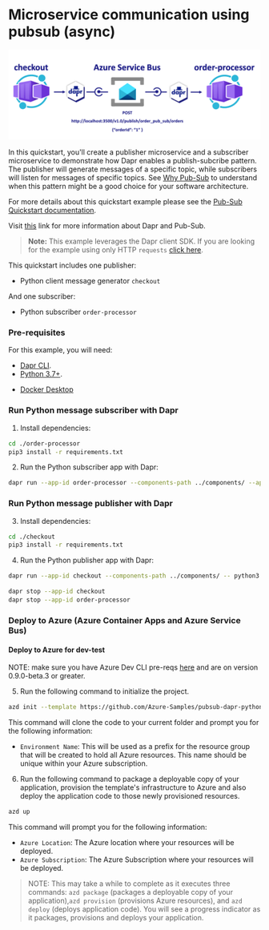 <!--
---
page_type: sample
languages:
- azdeveloper
- python
- bicep
products:
- azure
- azure-container-apps
- azure-service-bus
urlFragment: pubsub-dapr-python-servicebus
name: Microservice communication using pubsub (async)(Python)
description: Create a publisher microservice and a subscriber microservice with Python to demonstrate how Dapr enables a publish-subcribe pattern. The publisher will generate messages of a specific topic, while subscribers will listen for messages of specific topics. 
---
-->
<!-- YAML front-matter schema: https://review.learn.microsoft.com/en-us/help/contribute/samples/process/onboarding?branch=main#supported-metadata-fields-for-readmemd -->

# Microservice communication using pubsub (async)

![](images/pubsub-diagram.png)

In this quickstart, you'll create a publisher microservice and a subscriber microservice to demonstrate how Dapr enables a publish-subcribe pattern. The publisher will generate messages of a specific topic, while subscribers will listen for messages of specific topics. See [Why Pub-Sub](#why-pub-sub) to understand when this pattern might be a good choice for your software architecture.

For more details about this quickstart example please see the [Pub-Sub Quickstart documentation](https://docs.dapr.io/getting-started/quickstarts/pubsub-quickstart/).

Visit [this](https://docs.dapr.io/developing-applications/building-blocks/pubsub/) link for more information about Dapr and Pub-Sub.

> **Note:** This example leverages the Dapr client SDK.  If you are looking for the example using only HTTP `requests` [click here](../http).

This quickstart includes one publisher:

- Python client message generator `checkout` 

And one subscriber: 
 
- Python subscriber `order-processor`

### Pre-requisites

For this example, you will need:

- [Dapr CLI](https://docs.dapr.io/getting-started).
- [Python 3.7+](https://www.python.org/downloads/).
<!-- IGNORE_LINKS --> 
- [Docker Desktop](https://www.docker.com/products/docker-desktop)
<!-- END_IGNORE -->

### Run Python message subscriber with Dapr

1. Install dependencies: 

<!-- STEP
name: Install python dependencies
-->

```bash
cd ./order-processor
pip3 install -r requirements.txt 
```

<!-- END_STEP -->

2. Run the Python subscriber app with Dapr: 

<!-- STEP
name: Run python subscriber
expected_stdout_lines:
  - '== APP == Subscriber received : 4'
  - "Exited App successfully"
expected_stderr_lines:
output_match_mode: substring
working_dir: ./order-processor
background: true
sleep: 10
-->

```bash
dapr run --app-id order-processor --components-path ../components/ --app-port 5001 -- python3 app.py
```

<!-- END_STEP -->

### Run Python message publisher with Dapr

3. Install dependencies: 

<!-- STEP
name: Install python dependencies
-->

```bash
cd ./checkout
pip3 install -r requirements.txt 
```
<!-- END_STEP -->

4. Run the Python publisher app with Dapr: 

<!-- STEP
name: Run python publisher
expected_stdout_lines:
  - '== APP == INFO:root:Published data: {"orderId": 1}'
  - '== APP == INFO:root:Published data: {"orderId": 2}'
  - "Exited App successfully"
expected_stderr_lines:
output_match_mode: substring
working_dir: ./checkout
background: true
sleep: 10
-->

```bash
dapr run --app-id checkout --components-path ../components/ -- python3 app.py
```

<!-- END_STEP -->

```bash
dapr stop --app-id checkout
dapr stop --app-id order-processor
```

### Deploy to Azure (Azure Container Apps and Azure Service Bus)

#### Deploy to Azure for dev-test

NOTE: make sure you have Azure Dev CLI pre-reqs [here](https://learn.microsoft.com/en-us/azure/developer/azure-developer-cli/install-azd?tabs=winget-windows%2Cbrew-mac%2Cscript-linux&pivots=os-windows) and are on version 0.9.0-beta.3 or greater.

5. Run the following command to initialize the project. 

```bash
azd init --template https://github.com/Azure-Samples/pubsub-dapr-python-servicebus
``` 

This command will clone the code to your current folder and prompt you for the following information:

- `Environment Name`: This will be used as a prefix for the resource group that will be created to hold all Azure resources. This name should be unique within your Azure subscription.

6. Run the following command to package a deployable copy of your application, provision the template's infrastructure to Azure and also deploy the application code to those newly provisioned resources.

```bash
azd up
```

This command will prompt you for the following information:
- `Azure Location`: The Azure location where your resources will be deployed.
- `Azure Subscription`: The Azure Subscription where your resources will be deployed.

> NOTE: This may take a while to complete as it executes three commands: `azd package` (packages a deployable copy of your application),`azd provision` (provisions Azure resources), and `azd deploy` (deploys application code). You will see a progress indicator as it packages, provisions and deploys your application.
